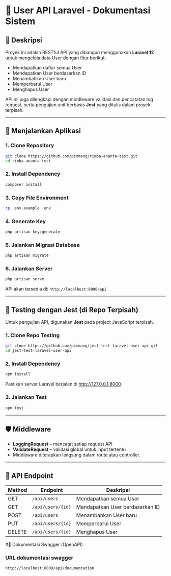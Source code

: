 # 📘 User API Laravel - Dokumentasi Sistem

## 📌 Deskripsi

Proyek ini adalah RESTful API yang dibangun menggunakan **Laravel 12** untuk mengelola data User dengan fitur berikut:

- Mendapatkan daftar semua User
- Mendapatkan User berdasarkan ID
- Menambahkan User baru
- Memperbarui User
- Menghapus User

API ini juga dilengkapi dengan middleware validasi dan pencatatan log request, serta pengujian unit berbasis **Jest** yang ditulis dalam proyek terpisah.

---

## 🚀 Menjalankan Aplikasi

### 1. Clone Repository

```bash
git clone https://github.com/pimmang/rimba-ananta-test.git
cd rimba-ananta-test
```

### 2. Install Dependency

```bash
composer install
```

### 3. Copy File Environment

```bash
cp .env.example .env
```

### 4. Generate Key

```bash
php artisan key:generate
```

### 5. Jalankan Migrasi Database

```bash
php artisan migrate
```

### 6. Jalankan Server

```bash
php artisan serve
```

API akan tersedia di: `http://localhost:8000/api`

---

## 🧪 Testing dengan Jest (di Repo Terpisah)

Untuk pengujian API, digunakan **Jest** pada project JavaScript terpisah.

### 1. Clone Repo Testing

```bash
git clone https://github.com/pimmang/jest-test-laravel-user-api.git
cd jest-test-laravel-user-api
```

### 2. Install Dependency

```bash
npm install
```

Pastikan server Laravel berjalan di http://127.0.0.1:8000.

### 3. Jalankan Test

```bash
npm test
```

---

## 🛡️ Middleware

- **LoggingRequest** – mencatat setiap request API
- **ValidateRequest** – validasi global untuk input tertentu
- Middleware diterapkan langsung dalam route atau controller.

---

## 📂 API Endpoint

| Method | Endpoint          | Deskripsi                       |
| ------ | ----------------- | ------------------------------- |
| GET    | `/api/users`      | Mendapatkan semua User          |
| GET    | `/api/users/{id}` | Mendapatkan User berdasarkan ID |
| POST   | `/api/users`      | Menambahkan User baru           |
| PUT    | `/api/users/{id}` | Memperbarui User                |
| DELETE | `/api/users/{id}` | Menghapus User                  |

#🧾 Dokumentasi Swagger (OpenAPI)

### URL dokumentasi swagger

```bash
http://localhost:8000/api/documentation
```
